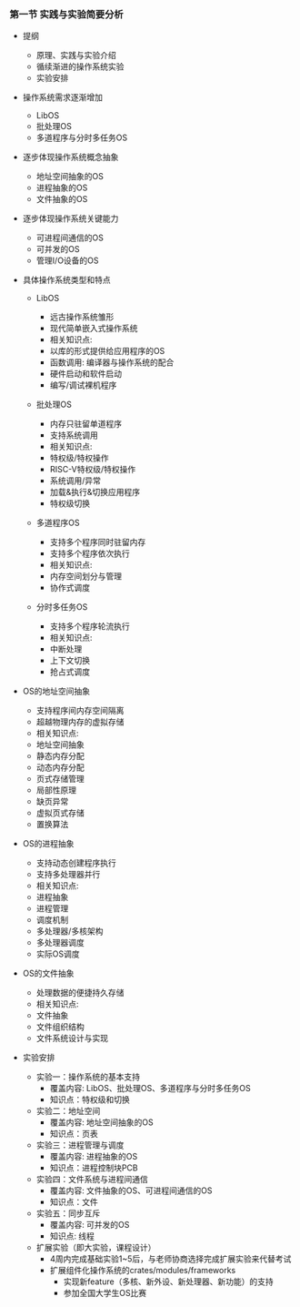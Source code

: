 ### 第一节 实践与实验简要分析
- 提纲
  - 原理、实践与实验介绍
  - 循续渐进的操作系统实验
  - 实验安排

- 操作系统需求逐渐增加
  - LibOS
  - 批处理OS
  - 多道程序与分时多任务OS

- 逐步体现操作系统概念抽象
  - 地址空间抽象的OS
  - 进程抽象的OS
  - 文件抽象的OS

- 逐步体现操作系统关键能力
  - 可进程间通信的OS
  - 可并发的OS
  - 管理I/O设备的OS

- 具体操作系统类型和特点
  - LibOS
      - 远古操作系统雏形
      - 现代简单嵌入式操作系统
      - 相关知识点:
      - 以库的形式提供给应用程序的OS
      - 函数调用: 编译器与操作系统的配合
      - 硬件启动和软件启动
      - 编写/调试裸机程序

  - 批处理OS
      - 内存只驻留单道程序
      - 支持系统调用
      - 相关知识点:
      - 特权级/特权操作
      - RISC-V特权级/特权操作
      - 系统调用/异常
      - 加载&执行&切换应用程序
      - 特权级切换

  - 多道程序OS
      - 支持多个程序同时驻留内存
      - 支持多个程序依次执行
      - 相关知识点:
      - 内存空间划分与管理
      - 协作式调度

  - 分时多任务OS
      - 支持多个程序轮流执行
      - 相关知识点:
      - 中断处理
      - 上下文切换
      - 抢占式调度

- OS的地址空间抽象
    - 支持程序间内存空间隔离
    - 超越物理内存的虚拟存储
    - 相关知识点:
    - 地址空间抽象
    - 静态内存分配
    - 动态内存分配
    - 页式存储管理
    - 局部性原理
    - 缺页异常
    - 虚拟页式存储
    - 置换算法

- OS的进程抽象
    - 支持动态创建程序执行
    - 支持多处理器并行
    - 相关知识点:
    - 进程抽象
    - 进程管理
    - 调度机制
    - 多处理器/多核架构
    - 多处理器调度
    - 实际OS调度

- OS的文件抽象
    - 处理数据的便捷持久存储
    - 相关知识点:
    - 文件抽象
    - 文件组织结构
    - 文件系统设计与实现

- 实验安排
  - 实验一：操作系统的基本支持
      - 覆盖内容: LibOS、批处理OS、多道程序与分时多任务OS
      - 知识点：特权级和切换
  - 实验二：地址空间
      - 覆盖内容: 地址空间抽象的OS
      - 知识点：页表
  - 实验三：进程管理与调度
      - 覆盖内容: 进程抽象的OS
      - 知识点：进程控制块PCB
  - 实验四：文件系统与进程间通信
      - 覆盖内容: 文件抽象的OS、可进程间通信的OS
      - 知识点：文件
  - 实验五：同步互斥
      - 覆盖内容: 可并发的OS
      - 知识点: 线程
  - 扩展实验（即大实验，课程设计）
      - 4周内完成基础实验1~5后，与老师协商选择完成扩展实验来代替考试
      - 扩展组件化操作系统的crates/modules/frameworks
          - 实现新feature（多核、新外设、新处理器、新功能）的支持
          - 参加全国大学生OS比赛


